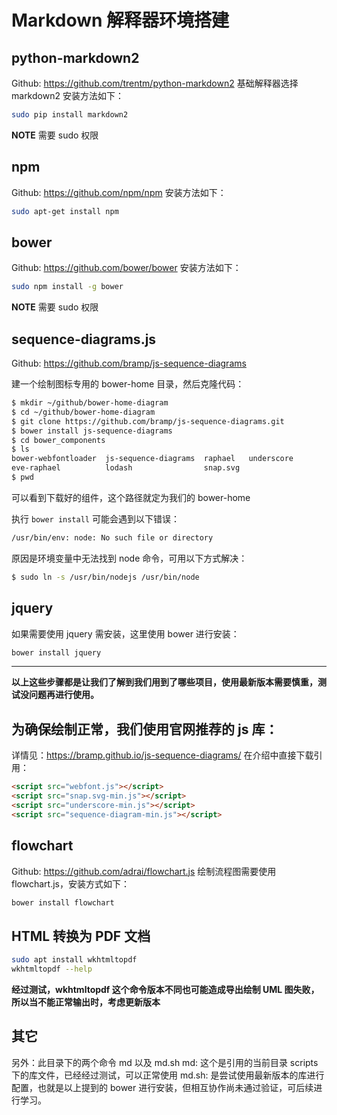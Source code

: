 
# Markdown 解释器环境搭建

## python-markdown2
Github: https://github.com/trentm/python-markdown2
基础解释器选择 markdown2
安装方法如下：
```bash
sudo pip install markdown2
```
**NOTE** 需要 sudo 权限

## npm
Github: https://github.com/npm/npm
安装方法如下：
```bash
sudo apt-get install npm
```

## bower
Github: https://github.com/bower/bower
安装方法如下：
```bash
sudo npm install -g bower
```
**NOTE** 需要 sudo 权限

## sequence-diagrams.js
Github: https://github.com/bramp/js-sequence-diagrams

建一个绘制图标专用的 bower-home 目录，然后克隆代码：
```bash
$ mkdir ~/github/bower-home-diagram
$ cd ~/github/bower-home-diagram
$ git clone https://github.com/bramp/js-sequence-diagrams.git
$ bower install js-sequence-diagrams
$ cd bower_components
$ ls
bower-webfontloader  js-sequence-diagrams  raphael   underscore
eve-raphael          lodash                snap.svg
$ pwd
```
可以看到下载好的组件，这个路径就定为我们的 bower-home

执行 `bower install` 可能会遇到以下错误：
```bash
/usr/bin/env: node: No such file or directory
```

原因是环境变量中无法找到 node 命令，可用以下方式解决：
```bash
$ sudo ln -s /usr/bin/nodejs /usr/bin/node
```

## jquery
如果需要使用 jquery 需安装，这里使用 bower 进行安装：
```bash
bower install jquery
```
******

**以上这些步骤都是让我们了解到我们用到了哪些项目，使用最新版本需要慎重，测试没问题再进行使用。**

## 为确保绘制正常，我们使用官网推荐的 js 库：
详情见：https://bramp.github.io/js-sequence-diagrams/
在介绍中直接下载引用：
```html
<script src="webfont.js"></script>
<script src="snap.svg-min.js"></script>
<script src="underscore-min.js"></script>
<script src="sequence-diagram-min.js"></script>
```

## flowchart
Github: https://github.com/adrai/flowchart.js
绘制流程图需要使用 flowchart.js，安装方式如下：
```bash
bower install flowchart
```

## HTML 转换为 PDF 文档
```bash
sudo apt install wkhtmltopdf
wkhtmltopdf --help
```
**经过测试，wkhtmltopdf 这个命令版本不同也可能造成导出绘制 UML 图失败，所以当不能正常输出时，考虑更新版本**

## 其它
另外：此目录下的两个命令 md 以及 md.sh
md: 这个是引用的当前目录 scripts 下的库文件，已经经过测试，可以正常使用
md.sh: 是尝试使用最新版本的库进行配置，也就是以上提到的 bower 进行安装，但相互协作尚未通过验证，可后续进行学习。
